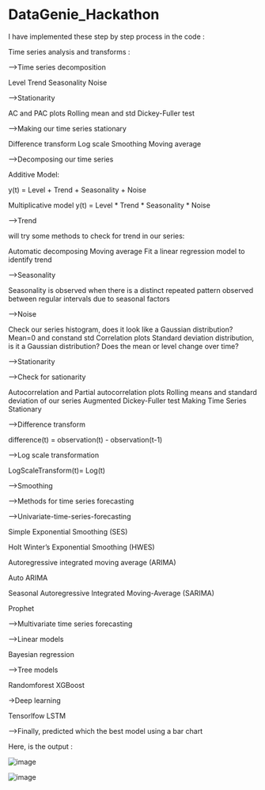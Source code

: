 # DataGenie_Hackathon

I have implemented these step by step process in the code :

Time series analysis and transforms :

-->Time series decomposition

Level
Trend
Seasonality
Noise

-->Stationarity

AC and PAC plots
Rolling mean and std
Dickey-Fuller test

-->Making our time series stationary

Difference transform
Log scale
Smoothing
Moving average

-->Decomposing our time series

Additive Model:

y(t) = Level + Trend + Seasonality + Noise

Multiplicative model
y(t) = Level * Trend * Seasonality * Noise

-->Trend

will try some methods to check for trend in our series:

Automatic decomposing
Moving average
Fit a linear regression model to identify trend

-->Seasonality

Seasonality is observed when there is a distinct repeated pattern observed between regular intervals due to seasonal factors

-->Noise

Check our series histogram, does it look like a Gaussian distribution? Mean=0 and constand std
Correlation plots
Standard deviation distribution, is it a Gaussian distribution?
Does the mean or level change over time?

-->Stationarity

-->Check for sationarity

Autocorrelation and Partial autocorrelation plots
Rolling means and standard deviation of our series
Augmented Dickey-Fuller test
Making Time Series Stationary

-->Difference transform

difference(t) = observation(t) - observation(t-1)

-->Log scale transformation

LogScaleTransform(t)= Log(t)

-->Smoothing

-->Methods for time series forecasting

-->Univariate-time-series-forecasting

Simple Exponential Smoothing (SES)

Holt Winter’s Exponential Smoothing (HWES)

Autoregressive integrated moving average (ARIMA)

Auto ARIMA

Seasonal Autoregressive Integrated Moving-Average (SARIMA)

Prophet

-->Multivariate time series forecasting

-->Linear models

Bayesian regression

-->Tree models

Randomforest
XGBoost

->Deep learning

Tensorlfow LSTM

-->Finally, predicted which the best model using a bar chart


Here, is the output :

![image](https://user-images.githubusercontent.com/76140010/224587891-1c840dde-3870-407d-bc88-3c61b2b24c96.png)


![image](https://user-images.githubusercontent.com/76140010/224588078-a64456ee-4e43-4e79-85b2-732457491e92.png)
